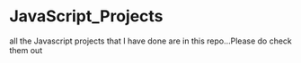 # JavaScript_Projects
all the Javascript  projects that I have done are in this repo...Please do check them out
